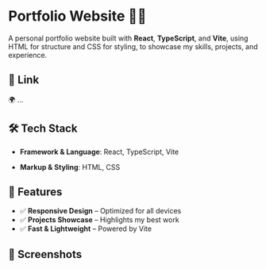 # Portfolio Website 🎨🚀

A personal portfolio website built with **React**, **TypeScript**, and **Vite**, using HTML for structure and CSS for styling, to showcase my skills, projects, and experience.

## 🔗 Link

🌍 ...

## 🛠️ Tech Stack

- **Framework & Language**: React, TypeScript, Vite

- **Markup & Styling**: HTML, CSS

## 📌 Features

- ✅ **Responsive Design** – Optimized for all devices
- ✅ **Projects Showcase** – Highlights my best work
- ✅ **Fast & Lightweight** – Powered by Vite

## 📸 Screenshots


